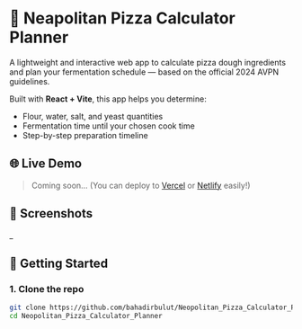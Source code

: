 # 🍕 Neapolitan Pizza Calculator Planner

A lightweight and interactive web app to calculate pizza dough ingredients and plan your fermentation schedule — based on the official 2024 AVPN guidelines.

Built with **React + Vite**, this app helps you determine:
- Flour, water, salt, and yeast quantities
- Fermentation time until your chosen cook time
- Step-by-step preparation timeline

## 🌐 Live Demo

> Coming soon… (You can deploy to [Vercel](https://vercel.com/) or [Netlify](https://netlify.com/) easily!)

## 📸 Screenshots

_

## 🚀 Getting Started

### 1. Clone the repo

```bash
git clone https://github.com/bahadirbulut/Neopolitan_Pizza_Calculator_Planner.git
cd Neopolitan_Pizza_Calculator_Planner

